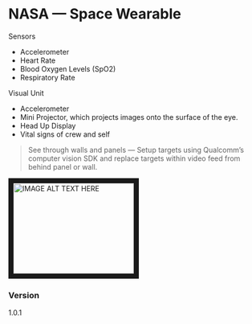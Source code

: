 # NASA — Space Wearable

Sensors

  - Accelerometer
  - Heart Rate
  - Blood Oxygen Levels (SpO2)
  - Respiratory Rate

Visual Unit

 - Accelerometer
 - Mini Projector, which projects images onto the surface of the eye.
 - Head Up Display
 - Vital signs of crew and self

> See through walls and panels — Setup targets using Qualcomm’s computer vision  SDK and replace targets within video feed from behind panel or wall.

<a href="http://www.youtube.com/watch?feature=player_embedded&v=https://youtu.be/7bDGZDNFBoQ
" target="_blank"><img src="http://img.youtube.com/vi/https://youtu.be/7bDGZDNFBoQ/0.jpg" 
alt="IMAGE ALT TEXT HERE" width="240" height="180" border="10" /></a>

### Version
1.0.1
